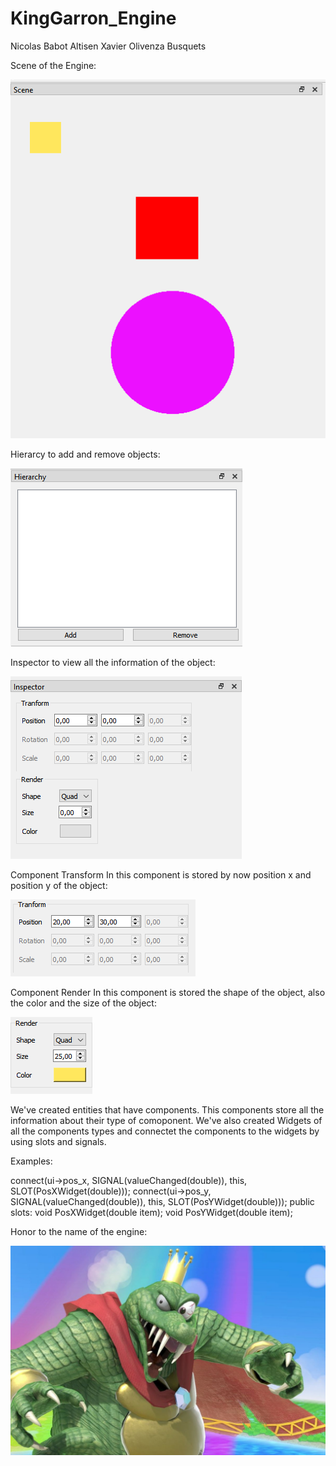 # KingGarron_Engine

Nicolas Babot Altisen
Xavier Olivenza Busquets

Scene of the Engine:

![Scene](https://github.com/nicobabot/KingGarron_Engine/blob/master/Images/Scene.PNG?raw=true)

Hierarcy to add and remove objects:

![Hierarcy](https://github.com/nicobabot/KingGarron_Engine/blob/master/Images/Hierarcy.PNG?raw=true)

Inspector to view all the information of the object:

![Inspector](https://github.com/nicobabot/KingGarron_Engine/blob/master/Images/Inspector.PNG?raw=true)

Component Transform
In this component is stored by now position x and position y of the object:

![CompTransform](https://github.com/nicobabot/KingGarron_Engine/blob/master/Images/CompTransform.PNG?raw=true)

Component Render
In this component is stored the shape of the object, also the color and the size of the object:

![RenderTransform](https://github.com/nicobabot/KingGarron_Engine/blob/master/Images/RenderTransform.PNG?raw=true)

We've created entities that have components.
This components store all the information about their type of comoponent.
We've also created Widgets of all the components types and connectet the components to the widgets by using slots and signals.

Examples:

 connect(ui->pos_x, SIGNAL(valueChanged(double)), this, SLOT(PosXWidget(double)));
 connect(ui->pos_y, SIGNAL(valueChanged(double)), this, SLOT(PosYWidget(double)));
public slots:
    void PosXWidget(double item);
    void PosYWidget(double item);

Honor to the name of the engine:

![KingKRool](https://github.com/nicobabot/KingGarron_Engine/blob/master/Images/KingKRool.jpg?raw=true)

